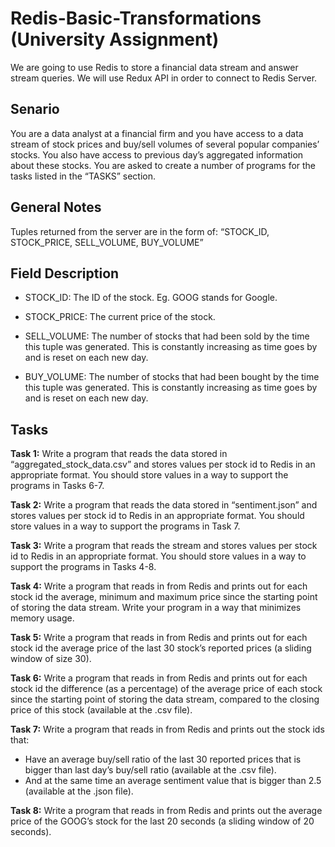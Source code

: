 # Redis-Basic-Transformations (University Assignment)
We are going to use Redis to store a financial data stream and answer stream queries. We will use Redux API in order to connect to Redis Server.

## Senario
You are a data analyst at a financial firm and you have access to a data stream of stock prices and buy/sell volumes of several popular companies’ stocks. You also have access to previous day’s aggregated information about these stocks. You are asked to create a number of programs for the tasks listed in the “TASKS” section.

## General Notes
Tuples returned from the server are in the form of:
“STOCK_ID, STOCK_PRICE, SELL_VOLUME, BUY_VOLUME”

## Field Description
-	STOCK_ID: The ID of the stock. Eg. GOOG stands for Google.

-	STOCK_PRICE: The current price of the stock.

-	SELL_VOLUME: The number of stocks that had been sold by the time this tuple was generated. This is constantly increasing as time goes by and is reset on each new day.

-	BUY_VOLUME: The number of stocks that had been bought by the time this tuple was generated. This is constantly increasing as time goes by and is reset on each new day.

## Tasks

**Task 1:**
Write a program that reads the data stored in “aggregated_stock_data.csv” and stores values per stock id to Redis in an appropriate format. You should store values in a way to support the programs in Tasks 6-7.

**Task 2:**
Write a program that reads the data stored in “sentiment.json” and stores values per stock id to Redis in an appropriate format. You should store values in a way to support the programs in Task 7.

**Task 3:**
Write a program that reads the stream and stores values per stock id to Redis in an appropriate format. You should store values in a way to support the programs in Tasks 4-8.

**Task 4:**
Write a program that reads in from Redis and prints out for each stock id the average, minimum and maximum price since the starting point of storing the data stream. Write your program in a way that minimizes memory usage.

**Task 5:**
Write a program that reads in from Redis and prints out for each stock id the average price of the last 30 stock’s reported prices (a sliding window of size 30). 

**Task 6:**
Write a program that reads in from Redis and prints out for each stock id the difference (as a percentage) of the average price of each stock since the starting point of storing the data stream, compared to the closing price of this stock (available at the .csv file). 

**Task 7:**
Write a program that reads in from Redis and prints out the stock ids that:
-	Have an average buy/sell ratio of the last 30 reported prices that is bigger than last day’s buy/sell ratio (available at the .csv file).
-	And at the same time an average sentiment value that is bigger than 2.5 (available at the .json file).

**Task 8:**
Write a program that reads in from Redis and prints out the average price of the GOOG’s stock for the last 20 seconds (a sliding window of 20 seconds).
